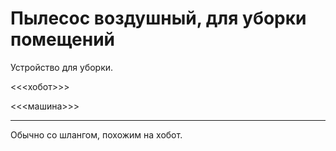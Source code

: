 # Пылесос воздушный, для уборки помещений

Устройство для уборки.

<<<хобот>>>

<<<машина>>>

---

Обычно со шлангом, похожим на хобот.